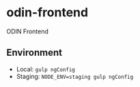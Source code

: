 # odin-frontend

ODIN Frontend

## Environment

- Local: `gulp ngConfig`
- Staging: `NODE_ENV=staging gulp ngConfig`
